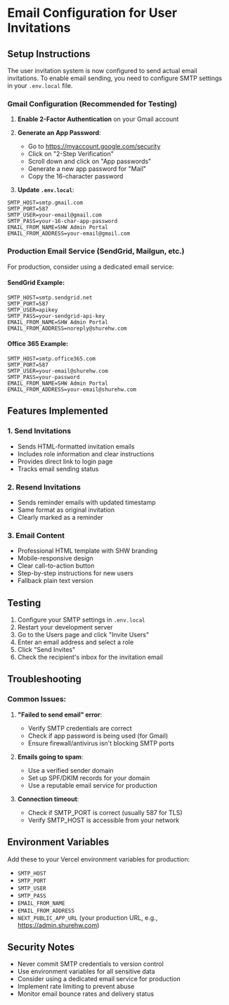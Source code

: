 # Email Configuration for User Invitations

## Setup Instructions

The user invitation system is now configured to send actual email invitations. To enable email sending, you need to configure SMTP settings in your `.env.local` file.

### Gmail Configuration (Recommended for Testing)

1. **Enable 2-Factor Authentication** on your Gmail account
2. **Generate an App Password**:
   - Go to https://myaccount.google.com/security
   - Click on "2-Step Verification"
   - Scroll down and click on "App passwords"
   - Generate a new app password for "Mail"
   - Copy the 16-character password

3. **Update `.env.local`**:
```env
SMTP_HOST=smtp.gmail.com
SMTP_PORT=587
SMTP_USER=your-email@gmail.com
SMTP_PASS=your-16-char-app-password
EMAIL_FROM_NAME=SHW Admin Portal
EMAIL_FROM_ADDRESS=your-email@gmail.com
```

### Production Email Service (SendGrid, Mailgun, etc.)

For production, consider using a dedicated email service:

#### SendGrid Example:
```env
SMTP_HOST=smtp.sendgrid.net
SMTP_PORT=587
SMTP_USER=apikey
SMTP_PASS=your-sendgrid-api-key
EMAIL_FROM_NAME=SHW Admin Portal
EMAIL_FROM_ADDRESS=noreply@shurehw.com
```

#### Office 365 Example:
```env
SMTP_HOST=smtp.office365.com
SMTP_PORT=587
SMTP_USER=your-email@shurehw.com
SMTP_PASS=your-password
EMAIL_FROM_NAME=SHW Admin Portal
EMAIL_FROM_ADDRESS=your-email@shurehw.com
```

## Features Implemented

### 1. Send Invitations
- Sends HTML-formatted invitation emails
- Includes role information and clear instructions
- Provides direct link to login page
- Tracks email sending status

### 2. Resend Invitations
- Sends reminder emails with updated timestamp
- Same format as original invitation
- Clearly marked as a reminder

### 3. Email Content
- Professional HTML template with SHW branding
- Mobile-responsive design
- Clear call-to-action button
- Step-by-step instructions for new users
- Fallback plain text version

## Testing

1. Configure your SMTP settings in `.env.local`
2. Restart your development server
3. Go to the Users page and click "Invite Users"
4. Enter an email address and select a role
5. Click "Send Invites"
6. Check the recipient's inbox for the invitation email

## Troubleshooting

### Common Issues:

1. **"Failed to send email" error**:
   - Verify SMTP credentials are correct
   - Check if app password is being used (for Gmail)
   - Ensure firewall/antivirus isn't blocking SMTP ports

2. **Emails going to spam**:
   - Use a verified sender domain
   - Set up SPF/DKIM records for your domain
   - Use a reputable email service for production

3. **Connection timeout**:
   - Check if SMTP_PORT is correct (usually 587 for TLS)
   - Verify SMTP_HOST is accessible from your network

## Environment Variables

Add these to your Vercel environment variables for production:

- `SMTP_HOST`
- `SMTP_PORT`
- `SMTP_USER`
- `SMTP_PASS`
- `EMAIL_FROM_NAME`
- `EMAIL_FROM_ADDRESS`
- `NEXT_PUBLIC_APP_URL` (your production URL, e.g., https://admin.shurehw.com)

## Security Notes

- Never commit SMTP credentials to version control
- Use environment variables for all sensitive data
- Consider using a dedicated email service for production
- Implement rate limiting to prevent abuse
- Monitor email bounce rates and delivery status